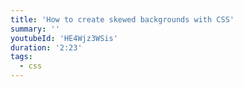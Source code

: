 ```yaml
---
title: 'How to create skewed backgrounds with CSS'
summary: ''
youtubeId: 'HE4Wjz3WSis'
duration: '2:23'
tags:
  - css
---
```

